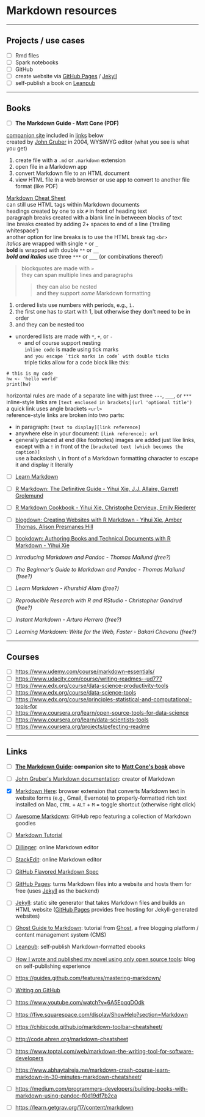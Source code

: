 # Markdown resources

---

## Projects / use cases

- [ ] Rmd files
- [ ] Spark notebooks
- [ ] GitHub
- [ ] create website via [GitHub Pages](https://pages.github.com/) / [Jekyll][jek]
- [ ] self-publish a book on [Leanpub](https://leanpub.com/)

---

## Books
- [ ] **The Markdown Guide - Matt Cone (PDF)**  
  
[companion site](https://www.markdownguide.org/) included in [links](../markdown#links) below  
created by [John Gruber]((https://daringfireball.net/projects/markdown/)) in 2004, WYSIWYG editor (what you see is what you get)  
1. create file with a `.md` or `.markdown` extension  
2. open file in a Markdown app  
3. convert Markdown file to an HTML document  
4. view HTML file in a web browser or use app to convert to another file format (like PDF)  
  
[Markdown Cheat Sheet](../markdown/markdown-cheat-sheet.md)  
can still use HTML tags within Markdown documents  
headings created by one to six `#` in front of heading text  
paragraph breaks created with a blank line in betweeen blocks of text  
line breaks created by adding 2+ spaces to end of a line ('trailing whitespace')  
another option for line breaks is to use the HTML break tag `<br>` <br>
*italics* are wrapped with single `*` or `_`  
**bold** is wrapped with double `**` or `__`  
***bold and italics*** use three `***` or `___` (or combinations thereof)  
> blockquotes are made with `>`  
> they can span multiple lines and paragraphs  
>> they can also be nested  
>> and they support *some* Markdown formatting  
1. ordered lists use numbers with periods, e.g., `1.`  
6. the first one has to start with 1, but otherwise they don't need to be in order  
  1. and they can be nested too  
* unordered lists are made with `*`, `+`, or `-`  
  - and of course support nesting  
`inline code` is made using tick marks  
``and you escape `tick marks in code` with double ticks``  
triple ticks allow for a code block like this:  
```
# this is my code
hw <- 'hello world'
print(hw)
```
horizontal rules are made of a separate line with just three `---`, `___`, or `***`  
inline-style links are `[text enclosed in brackets](url 'optional title')`  
a quick link uses angle brackets `<url>`  
reference-style links are broken into two parts:  
* in paragraph: `[text to display][link reference]`  
* anywhere else in your document: `[link reference]: url`  
* generally placed at end (like footnotes)
images are added just like links, except with a `!` in front of the `[bracketed text (which becomes the caption)]`  
use a backslash `\` in front of a Markdown formatting character to escape it and display it literally  
  
- [ ] [Learn Markdown](https://gitbookio.gitbooks.io/markdown/content/)
- [ ] [R Markdown: The Definitive Guide - Yihui Xie, J.J. Allaire, Garrett Grolemund](https://bookdown.org/yihui/rmarkdown/)
- [ ] [R Markdown Cookbook - Yihui Xie, Christophe Dervieux, Emily Riederer](https://bookdown.org/yihui/rmarkdown-cookbook/)
- [ ] [blogdown: Creating Websites with R Markdown - Yihui Xie, Amber Thomas, Alison Presmanes Hill](https://bookdown.org/yihui/blogdown/)
- [ ] [bookdown: Authoring Books and Technical Documents with R Markdown - Yihui Xie](https://bookdown.org/yihui/bookdown/)

- [ ] *Introducing Markdown and Pandoc - Thomas Mailund (free?)*
- [ ] *The Beginner's Guide to Markdown and Pandoc - Thomas Mailund (free?)*
- [ ] *Learn Markdown - Khurshid Alam (free?)*
- [ ] *Reproducible Research with R and RStudio - Christopher Gandrud (free?)*
- [ ] *Instant Markdown - Arturo Herrero (free?)*
- [ ] *Learning Markdown: Write for the Web, Faster - Bakari Chavanu (free?)*

---

## Courses
- [ ] https://www.udemy.com/course/markdown-essentials/
- [ ] https://www.udacity.com/course/writing-readmes--ud777
- [ ] https://www.edx.org/course/data-science-productivity-tools
- [ ] https://www.edx.org/course/data-science-tools
- [ ] https://www.edx.org/course/principles-statistical-and-computational-tools-for
- [ ] https://www.coursera.org/learn/open-source-tools-for-data-science
- [ ] https://www.coursera.org/learn/data-scientists-tools
- [ ] https://www.coursera.org/projects/pefecting-readme

---

## Links
- [ ] **[The Markdown Guide](https://www.markdownguide.org/): companion site to [Matt Cone's book](../markdown#books) above**
- [ ] [John Gruber's Markdown documentation](https://daringfireball.net/projects/markdown/): creator of Markdown
- [x] [Markdown Here](https://markdown-here.com/): browser extension that converts Markdown text in website forms (e.g., Gmail, Evernote) to properly-formatted rich text  
  installed on Mac, `CTRL` + `ALT` + `M` = toggle shortcut (otherwise right click)  
- [ ] [Awesome Markdown](https://github.com/mundimark/awesome-markdown): GitHub repo featuring a collection of Markdown goodies
- [ ] [Markdown Tutorial](https://www.markdowntutorial.com/)
- [ ] [Dillinger](https://dillinger.io/): online Markdown editor
- [ ] [StackEdit](https://stackedit.io/): online Markdown editor
- [ ] [GitHub Flavored Markdown Spec](https://github.github.com/gfm/)
- [ ] [GitHub Pages](https://pages.github.com/): turns Markdown files into a website and hosts them for free (uses [Jekyll][jek] as the backend)
- [ ] [Jekyll][jek]: static site generator that takes Markdown files and builds an HTML website ([GitHub Pages](https://pages.github.com/) provides free hosting for Jekyll-generated websites)
- [ ] [Ghost Guide to Markdown](https://ghost.org/changelog/markdown/): tutorial from [Ghost](https://ghost.org/), a free blogging platform / content management system (CMS)
- [ ] [Leanpub](https://leanpub.com/): self-publish Markdown-formatted ebooks
- [ ] [How I wrote and published my novel using only open source tools](https://medium.com/techspiration-ideas-making-it-happen/how-i-wrote-and-published-my-novel-using-only-open-source-tools-5cdfbd7c00ca): blog on self-publishing experience

- [ ] https://guides.github.com/features/mastering-markdown/
- [ ] [Writing on GitHub](https://docs.github.com/en/github/writing-on-github)
- [ ] https://www.youtube.com/watch?v=6A5EpqqDOdk
- [ ] https://five.squarespace.com/display/ShowHelp?section=Markdown
- [ ] https://chibicode.github.io/markdown-toolbar-cheatsheet/
- [ ] http://code.ahren.org/markdown-cheatsheet
- [ ] https://www.toptal.com/web/markdown-the-writing-tool-for-software-developers
- [ ] https://www.abhaytalreja.me/markdown-crash-course-learn-markdown-in-30-minutes-markdown-cheatsheet/
- [ ] https://medium.com/programmers-developers/building-books-with-markdown-using-pandoc-f0d19df7b2ca
- [ ] https://learn.getgrav.org/17/content/markdown

[jek]: https://jekyllrb.com/
